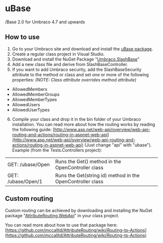 uBase
=================

/Base 2.0 for Umbraco 4.7 and upwards

## How to use ##

1. Go to your Umbraco site and download and install the [uBase package](http://our.umbraco.org/projects/website-utilities/ubase).
2. Create a regular class project in Visual Studio.
3. Download and install the NuGet Package "[Umbraco.SlashBase](http://nuget.org/packages/Umbraco.SlashBase)"
4. Add a new class file and derive from SlashBaseController.
5. If you want to add Umbraco security, add the SlashBaseSecurity attribute to the method or class and set one or more of the following properties: 
*(NOTE: Class attribute overrides method attribute)*
* AllowedMembers
* AllowedMemberGroups
* AllowedMemberTypes
* AllowedUsers
* AllowedUserTypes
6. Compile your class and drop it in the bin folder of your Umbraco installation. 
You can read more about how the routing works by reading the following guide: [http://www.asp.net/web-api/overview/web-api-routing-and-actions/routing-in-aspnet-web-api](http://www.asp.net/web-api/overview/web-api-routing-and-actions/routing-in-aspnet-web-api) (Just change "api" with "ubase").
Example (from the Tests.Controllers project): 
<table>
<tr><td>GET: /ubase/Open</td><td>Runs the Get() method in the  OpenController class</td></tr>
<tr><td>GET: /ubase/Open/1</td><td>Runs the Get(string id) method in the  OpenController class</td></tr>
</table>

## Custom routing ##

Custom routing can be achieved by downloading and installing the NuGet package "[AttributeRouting.WebApi](http://nuget.org/packages/AttributeRouting.WebApi)" in your class project.

You can read more about how to use that package here: [https://github.com/mccalltd/AttributeRouting/wiki/Routing-to-Actions](https://github.com/mccalltd/AttributeRouting/wiki/Routing-to-Actions)